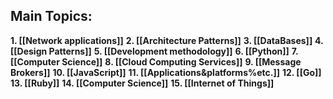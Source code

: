 
## Main Topics:

**1. [[Network applications]]**
**2. [[Architecture Patterns]]**
**3. [[DataBases]]**
**4. [[Design Patterns]]**
**5. [[Development methodology]]**
**6. [[Python]]**
**7. [[Computer Science]]**
**8. [[Cloud Computing Services]]**
**9. [[Message Brokers]]**
**10. [[JavaScript]]**
**11. [[Applications&platforms%etc.]]**
**12. [[Go]]**
**13. [[Ruby]]**
**14. [[Computer Science]]**
**15. [[Internet of Things]]**
